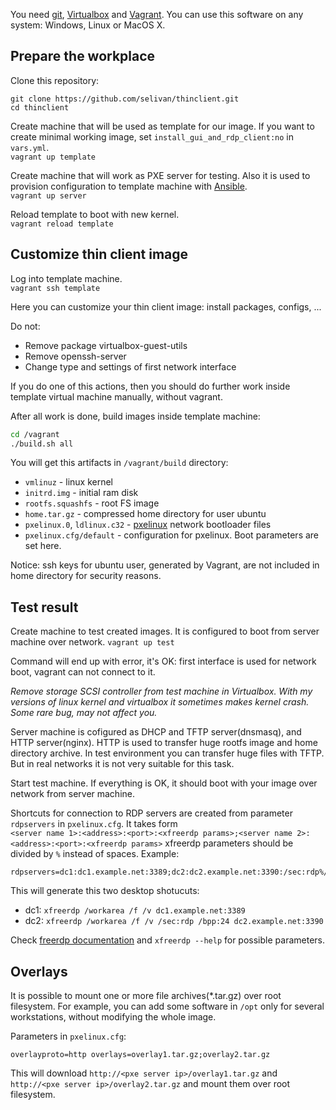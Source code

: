You need [git](https://git-scm.com/), [Virtualbox](https://www.virtualbox.org) and [Vagrant](https://www.vagrantup.com/). You can use this software on any system: Windows, Linux or MacOS X.

## Prepare the workplace

Clone this repository:

```
git clone https://github.com/selivan/thinclient.git
cd thinclient
```

Create machine that will be used as template for our image. If you want to create minimal working image, set `install_gui_and_rdp_client:no` in `vars.yml`.\
`vagrant up template`

Create machine that will work as PXE server for testing. Also it is used to provision configuration to template machine with [Ansible](http://docs.ansible.com/ansible/latest/index.html).\
`vagrant up server`

Reload template to boot with new kernel.\
`vagrant reload template`

## Customize thin client image

Log into template machine.\
`vagrant ssh template`

Here you can customize your thin client image: install packages, configs, ...

Do not:

* Remove package virtualbox-guest-utils
* Remove openssh-server
* Change type and settings of first network interface

If you do one of this actions, then you should do further work inside template virtual machine manually, without vagrant.

After all work is done, build images inside template machine:

```bash
cd /vagrant
./build.sh all
```

You will get this artifacts in `/vagrant/build` directory:

* `vmlinuz` - linux kernel
* `initrd.img` - initial ram disk
* `rootfs.squashfs` - root FS image
* `home.tar.gz` - compressed home directory for user ubuntu
* `pxelinux.0`, `ldlinux.c32` - [pxelinux](http://www.syslinux.org/wiki/index.php?title=PXELINUX) network bootloader files
* `pxelinux.cfg/default` - configuration for pxelinux. Boot parameters are set here.

Notice: ssh keys for ubuntu user, generated by Vagrant, are not included in home directory for security reasons.

## Test result

Create machine to test created images. It is configured to boot from server machine over network.
`vagrant up test`

Command will end up with error, it's OK: first interface is used for network boot, vagrant can not connect to it.

*Remove storage SCSI controller from test machine in Virtualbox. With my versions of linux kernel and virtualbox it sometimes makes kernel crash. Some rare bug, may not affect you.*

Server machine is cofigured as DHCP and TFTP server(dnsmasq), and HTTP server(nginx). HTTP is used to transfer huge rootfs image and home directory archive. In test environment you can transfer huge files with TFTP. But in real networks it is not very suitable for this task.

Start test machine. If everything is OK, it should boot with your image over network from server machine.

Shortcuts for connection to RDP servers are created from parameter `rdpservers` in `pxelinux.cfg`. It takes form\
`<server name 1>:<address>:<port>:<xfreerdp params>;<server name 2>:<address>:<port>:<xfreerdp params>`
xfreerdp parameters should be divided by `%` instead of spaces. Example:

```
rdpservers=dc1:dc1.example.net:3389;dc2:dc2.example.net:3390:/sec:rdp%/bpp:24
```

This will generate this two desktop shotucuts:

* dc1: `xfreerdp /workarea /f /v dc1.example.net:3389`
* dc2: `xfreerdp /workarea /f /v /sec:rdp /bpp:24 dc2.example.net:3390`

Check [freerdp documentation](https://github.com/FreeRDP/FreeRDP/wiki/CommandLineInterface) and `xfreerdp --help` for possible parameters.

## Overlays

It is possible to mount one or more file archives(*.tar.gz) over root filesystem. For example, you can add some software in `/opt` only for several workstations, without modifying the whole image.

Parameters in `pxelinux.cfg`:

```
overlayproto=http overlays=overlay1.tar.gz;overlay2.tar.gz
```

This will download `http://<pxe server ip>/overlay1.tar.gz` and `http://<pxe server ip>/overlay2.tar.gz` and mount them over root filesystem.
